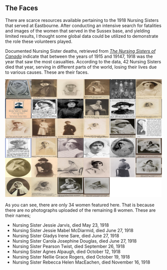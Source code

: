## The Faces

There are scarce resources available pertaining to the 1918 Nursing Sisters that served at Eastbourne. After conducting an intensive search for fatalities and images of the women that served in the Sussex base, and yielding limited results, I thought some global data could be utilized to demonstrate the role these volunteers played. 

Documented Nursing Sister deaths, retrieved from [*The Nursing Sisters of Canada*](https://www.veterans.gc.ca/eng/remembrance/those-who-served/women-and-war/nursing-sisters) indicate that between the years of 1915 and 19147, 1918 was the year that saw the most casualties. According to the data, 42 Nursing Sisters died that year, serving in different parts of the world, losing their lives due to various causes. These are their faces.

![Image Montage](https://github.com/sarahabushaaban/sarahabushaaban.github.io/blob/master/images/Image-Montage.png)

As you can see, there are only 34 women featured here. That is because there are no photographs uploaded of the remaining 8 women. These are their names;


* Nursing Sister Jessie Jarvis, died May 23, 1918
* Nursing Sister Jessie Mabel McDiarmid, died June 27, 1918
* Nursing Sister Gladys Irene Sare, died June 27, 1918
* Nursing Sister Carola Josephine Douglas, died June 27, 1918
* Nursing Sister Pearson Twist, died September 26, 1918
* Nursing Sister Agnes Alpaugh, died October 12, 1918
* Nursing Sister Nellie Grace Rogers, died October 19, 1918
* Nursing Sister Rebecca Helen MacEachen, died November 16, 1918


